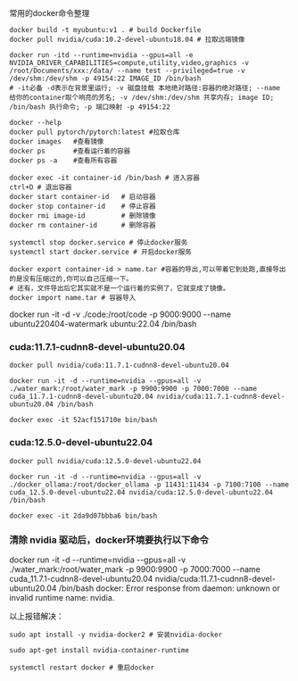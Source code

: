 常用的docker命令整理
```
docker build -t myubuntu:v1 . # build Dockerfile
docker pull nvidia/cuda:10.2-devel-ubuntu18.04 # 拉取远端镜像

docker run -itd --runtime=nvidia --gpus=all -e NVIDIA_DRIVER_CAPABILITIES=compute,utility,video,graphics -v /root/Documents/xxx:/data/ --name test --privileged=true -v /dev/shm:/dev/shm -p 49154:22 IMAGE_ID /bin/bash
# -it必备 -d表示在背景里运行; -v 磁盘挂载 本地绝对路径:容器的绝对路径; --name 给你的container取个响亮的芳名; -v /dev/shm:/dev/shm 共享内存; image ID; /bin/bash 执行命令; -p 端口映射 -p 49154:22

docker --help
docker pull pytorch/pytorch:latest #拉取仓库
docker images   #查看镜像
docker ps	    #查看运行着的容器
docker ps -a    #查看所有容器

docker exec -it container-id /bin/bash # 进入容器 
ctrl+D # 退出容器
docker start container-id   # 启动容器
docker stop container-id    # 停止容器
docker rmi image-id 	    # 删除镜像
docker rm container-id 	    # 删除容器

systemctl stop docker.service # 停止docker服务
systemctl start docker.service # 开启docker服务

docker export container-id > name.tar #容器的导出,可以带着它到处跑,直接导出的是没有压缩过的,你可以自己压缩一下。
# 还有，文件导出后它其实就不是一个运行着的实例了，它就变成了镜像。
docker import name.tar # 容器导入
```
                        


docker run -it -d -v ./code:/root/code -p 9000:9000 --name ubuntu220404-watermark ubuntu:22.04 /bin/bash



### cuda:11.7.1-cudnn8-devel-ubuntu20.04
```
docker pull nvidia/cuda:11.7.1-cudnn8-devel-ubuntu20.04

docker run -it -d --runtime=nvidia --gpus=all -v ./water_mark:/root/water_mark -p 9900:9900 -p 7000:7000 --name cuda_11.7.1-cudnn8-devel-ubuntu20.04 nvidia/cuda:11.7.1-cudnn8-devel-ubuntu20.04 /bin/bash

docker exec -it 52acf151710e bin/bash
```

### cuda:12.5.0-devel-ubuntu22.04
```
docker pull nvidia/cuda:12.5.0-devel-ubuntu22.04

docker run -it -d --runtime=nvidia --gpus=all -v ./docker_ollama:/root/docker_ollama -p 11431:11434 -p 7100:7100 --name cuda_12.5.0-devel-ubuntu22.04 nvidia/cuda:12.5.0-devel-ubuntu22.04 /bin/bash

docker exec -it 2da9d07bbba6 bin/bash
```

### 清除 nvidia 驱动后，docker环境要执行以下命令

docker run -it -d --runtime=nvidia --gpus=all -v ./water_mark:/root/water_mark -p 9900:9900 -p 7000:7000 --name cuda_11.7.1-cudnn8-devel-ubuntu20.04 nvidia/cuda:11.7.1-cudnn8-devel-ubuntu20.04 /bin/bash
docker: Error response from daemon: unknown or invalid runtime name: nvidia.

以上报错解决：
```
sudo apt install -y nvidia-docker2 # 安装nvidia-docker

sudo apt-get install nvidia-container-runtime

systemctl restart docker # 重启docker
```